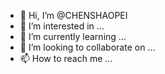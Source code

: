 - 👋 Hi, I’m @CHENSHAOPEI
- 👀 I’m interested in ...
- 🌱 I’m currently learning ...
- 💞️ I’m looking to collaborate on ...
- 📫 How to reach me ...

<!---
CHENSHAOPEI/CHENSHAOPEI is a ✨ special ✨ repository because its `README.md` (this file) appears on your GitHub profile.
You can click the Preview link to take a look at your changes.
--->
